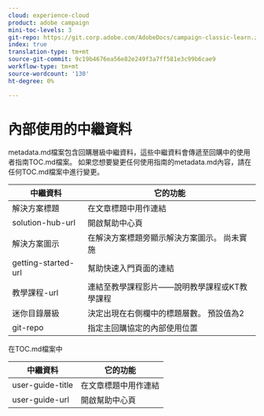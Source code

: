 ```yaml
---
cloud: experience-cloud
product: adobe campaign
mini-toc-levels: 3
git-repo: https://git.corp.adobe.com/AdobeDocs/campaign-classic-learn.zh-Hant
index: true
translation-type: tm+mt
source-git-commit: 9c19b4676ea56e82e249f3a7ff581e3c99b6cae9
workflow-type: tm+mt
source-wordcount: '130'
ht-degree: 0%

---
```



# 內部使用的中繼資料

metadata.md檔案包含回購層級中繼資料，這些中繼資料會傳遞至回購中的使用者指南TOC.md檔案。 如果您想要變更任何使用指南的metadata.md內容，請在任何TOC.md檔案中進行變更。

| 中繼資料 | 它的功能 |
|--- |--- |
| 解決方案標題 | 在文章標題中用作連結 |
| solution-hub-url | 開啟幫助中心頁 |
| 解決方案圖示 | 在解決方案標題旁顯示解決方案圖示。 尚未實施 |
| getting-started-url | 幫助快速入門頁面的連結 |
| 教學課程-url | 連結至教學課程影片——說明教學課程或KT教學課程 |
| 迷你目錄層級 | 決定出現在右側欄中的標題層數。 預設值為2 |
| git-repo | 指定主回購協定的內部使用位置 |

在TOC.md檔案中

| 中繼資料 | 它的功能 |
|--- |--- |
| user-guide-title | 在文章標題中用作連結 |
| user-guide-url | 開啟幫助中心頁 |
